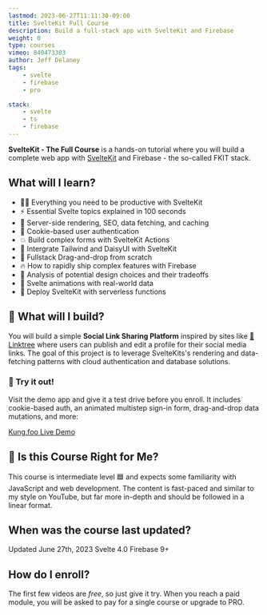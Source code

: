 ```yaml
---
lastmod: 2023-06-27T11:11:30-09:00
title: SvelteKit Full Course
description: Build a full-stack app with SvelteKit and Firebase
weight: 0
type: courses
vimeo: 840473303
author: Jeff Delaney
tags: 
    - svelte
    - firebase
    - pro

stack: 
    - svelte
    - ts
    - firebase
---
```


**SvelteKit - The Full Course** is a hands-on tutorial where you will build a complete web app with [SvelteKit](https://kit.svelte.dev/) and Firebase - the so-called FKIT stack. 

## What will I learn?

- 👨‍🎤 Everything you need to be productive with SvelteKit
- ⚡ Essential Svelte topics explained in 100 seconds
- 💪 Server-side rendering, SEO, data fetching, and caching
- 🍪 Cookie-based user authentication
- 💥 Build complex forms with SvelteKit Actions
- 🦋 Intergrate Tailwind and DaisyUI with SvelteKit
- 🤏 Fullstack Drag-and-drop from scratch
- 🔥 How to rapidly ship complex features with Firebase
- 🤔 Analysis of potential design choices and their tradeoffs
- 🎨 Svelte animations with real-world data
- 💎 Deploy SvelteKit with serverless functions

## 🦄 What will I build?

You will build a simple **Social Link Sharing Platform** inspired by sites like [🌴 Linktree](https://linktr.ee/) where users can publish and edit a profile for their social media links. The goal of this project is to leverage SvelteKits's rendering and data-fetching patterns with cloud authentication and database solutions.

### 🚀 Try it out!

Visit the demo app and give it a test drive before you enroll. It includes cookie-based auth, an animated multistep sign-in form, drag-and-drop data mutations, and more:

<div>
<a href="https://kung.foo" class="btn btn-orange">Kung.foo Live Demo</a>
</div>

## 🤔 Is this Course Right for Me?

<div class="box box-blue">
This course is intermediate level 🟦 and expects some familiarity with JavaScript and web development. The content is fast-paced and similar to my style on YouTube, but far more in-depth and should be followed in a linear format.
</div>


## When was the course last updated?

<span class="tag tag-sm tag-pro">Updated June 27th, 2023</span> <span class="tag tag-sm tag-svelte">Svelte 4.0</span> <span class="tag tag-sm tag-firebase">Firebase 9+</span>

## How do I enroll?

The first few videos are *free*, so just give it try. When you reach a paid module, you will be asked to pay for a single course or upgrade to PRO. 

